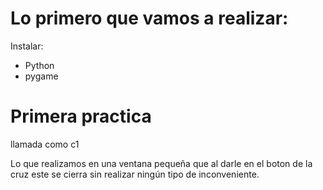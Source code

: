 # Lo primero que vamos a realizar:

Instalar:

- Python
- pygame


# Primera practica

llamada como c1

Lo que realizamos en una ventana pequeña que al darle en el boton de la cruz este se cierra sin realizar ningún tipo de inconveniente.

